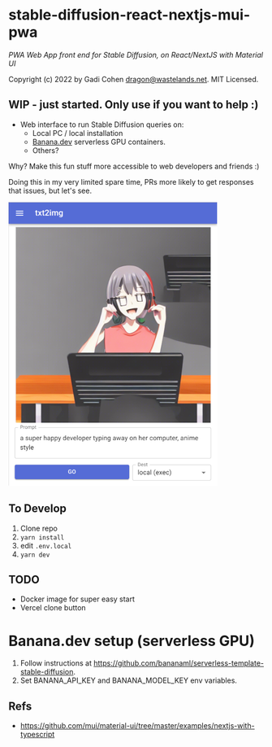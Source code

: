 # stable-diffusion-react-nextjs-mui-pwa

_PWA Web App front end for Stable Diffusion, on React/NextJS with Material UI_

Copyright (c) 2022 by Gadi Cohen <dragon@wastelands.net>. MIT Licensed.

## WIP - just started. Only use if you want to help :)

- Web interface to run Stable Diffusion queries on:
  - Local PC / local installation
  - [Banana.dev](https://banana.dev) serverless GPU containers.
  - Others?

Why? Make this fun stuff more accessible to web developers and friends :)

Doing this in my very limited spare time, PRs more likely to get responses that issues, but let's see.

![a super happy developer typing away on her computer, anime style](./docs/img/cover.png)

## To Develop

1. Clone repo
1. `yarn install`
1. edit `.env.local`
1. `yarn dev`

## TODO

- Docker image for super easy start
- Vercel clone button

# Banana.dev setup (serverless GPU)

1. Follow instructions at https://github.com/bananaml/serverless-template-stable-diffusion.
2. Set BANANA_API_KEY and BANANA_MODEL_KEY env variables.

## Refs

- https://github.com/mui/material-ui/tree/master/examples/nextjs-with-typescript
